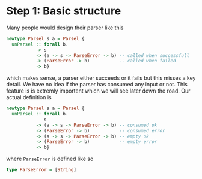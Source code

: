# Step 1: Basic structure

Many people would design their parser like this
```haskell
newtype Parsel s a = Parsel {
  unParsel :: forall b.
           -> s
           -> (a -> s -> ParseError -> b) -- called when successfull
           -> (ParseError -> b)           -- called when failed
           -> b}
```
which makes sense, a parser either succeeds or it fails but this misses a key detail. We have no idea if the parser has consumed any input or not. This feature is is extremly importent which we will see later down the road. Our actual definition is

```haskell
newtype Parsel s a = Parsel {
  unParsel :: forall b.
              s
           -> (a -> s -> ParseError -> b) -- consumed ok
           -> (ParseError -> b)           -- consumed error
           -> (a -> s -> ParseError -> b) -- empty ok
           -> (ParseError -> b)           -- empty error
           -> b}
```
where `ParseError` is defined like so
```haskell
type ParseError = [String]
```
